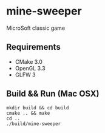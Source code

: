 # mine-sweeper
MicroSoft classic game

## Requirements
* CMake 3.0
* OpenGL 3.3
* GLFW 3 

## Build && Run (Mac OSX)
```
mkdir build && cd build
cmake .. && make
cd ..
./build/mine-sweeper
```